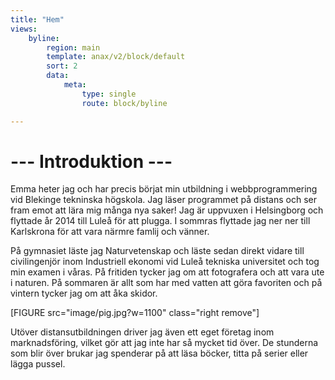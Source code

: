 ```yaml
---
title: "Hem"
views:
    byline:
        region: main
        template: anax/v2/block/default
        sort: 2
        data:
            meta:
                type: single
                route: block/byline

---
```

# --- Introduktion  ---

<span class="firstcharacter">E</span>mma heter jag och har precis börjat min utbildning i webbprogrammering vid Blekinge tekninska högskola. Jag läser programmet på distans och ser fram emot att lära mig många nya saker! Jag är uppvuxen i Helsingborg och flyttade år 2014 till Luleå för att plugga. I sommras flyttade jag ner ner till Karlskrona för att vara närmre famlij och vänner.

På gymnasiet läste jag Naturvetenskap och läste sedan direkt vidare till civilingenjör inom Industriell ekonomi vid Luleå tekniska universitet och tog min examen i våras. På fritiden tycker jag om att fotografera och att vara ute i naturen. På sommaren är allt som har med vatten att göra favoriten och på vintern tycker jag om att åka skidor.


[FIGURE src="image/pig.jpg?w=1100" class="right remove"]


Utöver distansutbildningen driver jag även ett eget företag inom marknadsföring, vilket gör att jag inte har så mycket tid över. De stunderna som blir över brukar jag spenderar på att läsa böcker, titta på serier eller lägga pussel.
